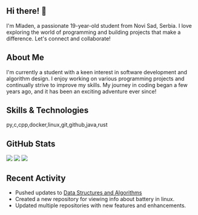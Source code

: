 ## Hi there! 👋

I'm Mladen, a passionate 19-year-old student from Novi Sad, Serbia. I love exploring the world of programming and building projects that make a difference. Let's connect and collaborate!

## About Me

I'm currently a student with a keen interest in software development and algorithm design. I enjoy working on various programming projects and continually strive to improve my skills. My journey in coding began a few years ago, and it has been an exciting adventure ever since!

## Skills & Technologies

py,c,cpp,docker,linux,git,github,java,rust

## GitHub Stats

![](https://img.shields.io/badge/Public%20Repos-19-brightgreen)  ![](https://img.shields.io/badge/Followers-4-blue)  ![](https://img.shields.io/badge/Following-5-red)

## Recent Activity

* Pushed updates to [Data Structures and Algorithms](https://github.com/mstanimirovic/dsa)
* Created a new repository for viewing info about battery in linux.
* Updated multiple repositories with new features and enhancements.
